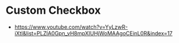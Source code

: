 # Custom Checkbox

* <https://www.youtube.com/watch?v=YyLzwR-iXtI&list=PLZlA0Gpn_vH8mpXIUHjWoMAAgoCEinL0R&index=17>
